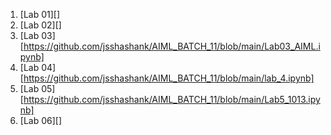1. [Lab 01][]
2. [Lab 02][]
3. [Lab 03][https://github.com/jsshashank/AIML_BATCH_11/blob/main/Lab03_AIML.ipynb]
4. [Lab 04][https://github.com/jsshashank/AIML_BATCH_11/blob/main/lab_4.ipynb]
5. [Lab 05][https://github.com/jsshashank/AIML_BATCH_11/blob/main/Lab5_1013.ipynb]
6. [Lab 06][]

